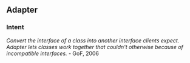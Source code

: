 ## Adapter

### Intent
*Convert the interface of a class into another interface clients expect. Adapter lets classes work together that couldn't otherwise because of incompatible interfaces.* - GoF, 2006
